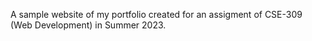 A sample website of my portfolio created for an assigment of CSE-309 (Web Development) in Summer 2023.
